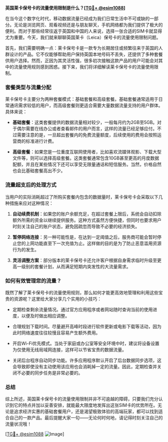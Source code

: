 **英国莱卡保号卡的流量使用限制是什么？[[TG💪+ @esim1088](https://t.me/s/esim1088)]**

在当今这个数字化时代，移动数据流量已经成为我们日常生活中不可或缺的一部分。无论是浏览网页、观看视频还是与朋友聊天，手机网络都为我们提供了极大的便利。而对于那些经常往返于英国和中国的人来说，选择一张合适的SIM卡就显得尤为重要。今天，我们就来聊聊英国莱卡（Leica）保号卡的流量使用限制问题。

首先，我们需要明确一点：莱卡保号卡是一款专为长期居住或频繁往来于英国的人群设计的产品。它不仅能够帮助用户保持英国本地号码不丢失，还提供了多种套餐供用户选择。然而，正因为其灵活性强，很多初次接触这款产品的用户可能会对其中的流量使用规则感到困惑。接下来，我们将详细解读莱卡保号卡的流量使用限制。

### 套餐类型与流量分配

莱卡保号卡主要分为两种套餐模式：基础套餐和高级套餐。基础套餐通常适用于日常通讯需求较低的用户，而高级套餐则更适合需要大量数据流量支持的用户群体。具体来说：

- **基础套餐**：这类套餐提供的数据流量相对较少，一般每月约为2GB至5GB。对于偶尔需要在线办公或者查看邮件的用户而言，这样的流量已经足够应付。不过需要注意的是，一旦超出套餐内的免费流量额度，后续使用的费用会按照运营商的标准进行计费。
  
- **高级套餐**：如果您是一位重度互联网使用者，比如喜欢流媒体观影、下载大型文件等，则可以选择高级套餐。这类套餐通常包含10GB甚至更高的月度数据配额，并且在某些情况下还可以享受无限量通话和短信服务。当然，价格自然也会比基础套餐高出不少。

### 流量超支后的处理方式

当用户的实际消耗超过了所购买套餐内包含的数据量时，莱卡保号卡会采取以下几种措施来应对这种情况：

1. **自动续费机制**：如果您的账户余额充足，在超过套餐上限后，系统会自动扣除额外所需的资金以继续提供服务。这种方式虽然方便快捷，但同时也要求用户时刻关注自己的账户状态，避免因疏忽而导致不必要的经济损失。

2. **暂停网络连接**：另一种可能性是，在达到一定阈值之后，服务商可能会暂时停止您的上网功能直至下一次充值为止。这样做的目的是为了防止恶意滥用资源行为的发生。

3. **灵活调整方案**：部分版本的莱卡保号卡还允许客户根据自身需求临时升级至更高一级别的套餐计划，从而满足短期内突发性的大流量需求。

### 如何有效管理您的流量？

既然了解了莱卡保号卡的流量使用规则，那么如何才能更高效地管理和利用这些宝贵的资源呢？这里给大家分享几个实用的小技巧：

- 定期检查剩余流量情况。通过官方应用程序或者网站随时查询当前的使用进度，以便及时做出相应调整。
  
- 合理规划下载时间。尽量避开高峰时段进行软件更新或电影下载等活动，因为此时网络速度往往较慢且容易产生额外费用。
  
- 开启Wi-Fi优先模式。当处于家庭或办公室等安全环境中时，建议将设备设置为仅使用无线局域网连接，这样可以节省宝贵的数据流量。

- 关闭后台程序自动同步功能。许多应用程序默认开启了后台数据同步选项，这会导致即使没有主动使用该应用也会消耗掉一定的流量。因此，定期检查并关闭不必要的同步任务是非常必要的。

### 总结

综上所述，英国莱卡保号卡的流量使用限制并非不可逾越的障碍，只要我们充分认识到它的特点并加以妥善安排，就能最大限度地发挥出这张SIM卡的优势所在。无论是追求经济实惠的基础套餐用户，还是渴望极致体验的高端玩家，都可以找到适合自己的一款产品。最后提醒大家一句——无论何时何地，请记得时刻关注自己的流量状况哦！

[[TG💪+ @esim1088](https://t.me/s/esim1088) ![Image](https://i.postimg.cc/4NQfJmqS/Snipaste-2025-05-13-00-14-12.png)]